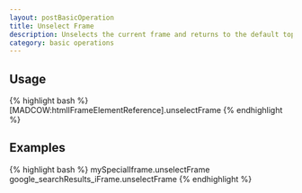 ```yaml
---
layout: postBasicOperation
title: Unselect Frame
description: Unselects the current frame and returns to the default top level frame for all further operations.
category: basic operations
---
```


## Usage
{% highlight bash %}
[MADCOW:htmlIFrameElementReference].unselectFrame
{% endhighlight %}

## Examples
{% highlight bash %}
mySpecialIframe.unselectFrame
google_searchResults_iFrame.unselectFrame
{% endhighlight %}


